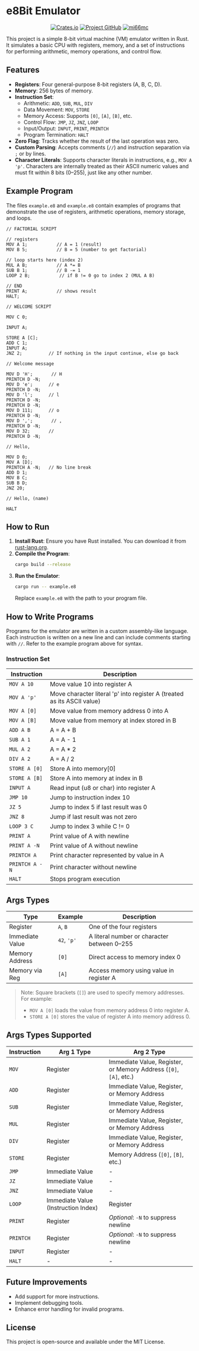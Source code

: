 # e8Bit Emulator

<div align="center">

[![Crates.io](https://img.shields.io/crates/v/e8bit_emulator)](https://crates.io/crates/e8bit_emulator)
[![Project GitHub](https://img.shields.io/badge/e8bit_emulator-github-green)](https://github.com/mi66mc/e8bit_emulator)
[![mi66mc](https://img.shields.io/badge/mi66mc-github-blue)]([https://](https://github.com/mi66mc))
</div>

This project is a simple 8-bit virtual machine (VM) emulator written in Rust. It simulates a basic CPU with registers, memory, and a set of instructions for performing arithmetic, memory operations, and control flow.

## Features

- **Registers**: Four general-purpose 8-bit registers (A, B, C, D).
- **Memory**: 256 bytes of memory.
- **Instruction Set**:
  - Arithmetic: `ADD`, `SUB`, `MUL`, `DIV`
  - Data Movement: `MOV`, `STORE`
  - Memory Access: Supports `[0]`, `[A]`, `[B]`, etc.
  - Control Flow: `JMP`, `JZ`, `JNZ`, `LOOP`
  - Input/Output: `INPUT`, `PRINT`, `PRINTCH`
  - Program Termination: `HALT`
- **Zero Flag**: Tracks whether the result of the last operation was zero.
- **Custom Parsing**: Accepts comments (`//`) and instruction separation via `;` or by lines.
- **Character Literals**: Supports character literals in instructions, e.g., `MOV A 'p'`. Characters are internally treated as their ASCII numeric values and must fit within 8 bits (0–255), just like any other number.

## Example Program

The files `example.e8` and `example.e8` contain examples of programs that demonstrate the use of registers, arithmetic operations, memory storage, and loops.

```plaintext
// FACTORIAL SCRIPT

// registers
MOV A 1;           // A = 1 (result)
MOV B 5;           // B = 5 (number to get factorial)

// loop starts here (index 2)
MUL A B;           // A *= B
SUB B 1;           // B -= 1
LOOP 2 B;           // if B != 0 go to index 2 (MUL A B)

// END
PRINT A;           // shows result
HALT;
```

```plaintext
// WELCOME SCRIPT

MOV C 0;

INPUT A;

STORE A [C];
ADD C 1;
INPUT A;
JNZ 2;          // If nothing in the input continue, else go back

// Welcome message

MOV D 'H';       // H
PRINTCH D -N;
MOV D 'e';      // e
PRINTCH D -N;
MOV D 'l';      // l
PRINTCH D -N;
PRINTCH D -N;
MOV D 111;      // o
PRINTCH D -N;
MOV D ',';       // ,
PRINTCH D -N;
MOV D 32;       //  
PRINTCH D -N;

// Hello, 

MOV D 0;
MOV A [D];
PRINTCH A -N;   // No line break
ADD D 1;
MOV B C;
SUB B D;
JNZ 20;

// Hello, (name)

HALT
```

## How to Run

1. **Install Rust**: Ensure you have Rust installed. You can download it from [rust-lang.org](https://www.rust-lang.org/).
2. **Compile the Program**:
   ```bash
   cargo build --release
   ```
3. **Run the Emulator**:
   ```bash
   cargo run -- example.e8
   ```
   Replace `example.e8` with the path to your program file.

## How to Write Programs

Programs for the emulator are written in a custom assembly-like language. Each instruction is written on a new line and can include comments starting with `//`. Refer to the example program above for syntax.

### Instruction Set

| Instruction    | Description                                 |
| -------------- | ------------------------------------------- |
| `MOV A 10`     | Move value 10 into register A               |
| `MOV A 'p'`    | Move character literal 'p' into register A (treated as its ASCII value)  |
| `MOV A [0]`    | Move value from memory address 0 into A     |
| `MOV A [B]`    | Move value from memory at index stored in B |
| `ADD A B`      | A = A + B                                   |
| `SUB A 1`      | A = A - 1                                   |
| `MUL A 2`      | A = A \* 2                                  |
| `DIV A 2`      | A = A / 2                                   |
| `STORE A [0]`  | Store A into memory\[0]                     |
| `STORE A [B]`  | Store A into memory at index in B           |
| `INPUT A`      | Read input (u8 or char) into register A     |
| `JMP 10`       | Jump to instruction index 10                |
| `JZ 5`         | Jump to index 5 if last result was 0        |
| `JNZ 8`        | Jump if last result was not zero            |
| `LOOP 3 C`     | Jump to index 3 while C != 0                |
| `PRINT A`      | Print value of A with newline               |
| `PRINT A -N`   | Print value of A without newline            |
| `PRINTCH A`    | Print character represented by value in A   |
| `PRINTCH A -N` | Print character without newline             |
| `HALT`         | Stops program execution                     |

## Args Types

| Type            | Example     | Description                             |
| --------------- | ----------- | --------------------------------------- |
| Register        | `A`, `B`    | One of the four registers               |
| Immediate Value | `42`, `'p'` | A literal number or character between 0–255          |
| Memory Address  | `[0]`       | Direct access to memory index 0         |
| Memory via Reg  | `[A]`       | Access memory using value in register A |
> Note: Square brackets (`[]`) are used to specify memory addresses. For example:
> - `MOV A [0]` loads the value from memory address 0 into register A.
> - `STORE A [0]` stores the value of register A into memory address 0.

## Args Types Supported

| Instruction | Arg 1 Type                          | Arg 2 Type                                                        |
| ----------- | ----------------------------------- | ----------------------------------------------------------------- |
| `MOV`       | Register                            | Immediate Value, Register, or Memory Address (`[0]`, `[A]`, etc.) |
| `ADD`       | Register                            | Immediate Value, Register, or Memory Address                      |
| `SUB`       | Register                            | Immediate Value, Register, or Memory Address                      |
| `MUL`       | Register                            | Immediate Value, Register, or Memory Address                      |
| `DIV`       | Register                            | Immediate Value, Register, or Memory Address                      |
| `STORE`     | Register                            | Memory Address (`[0]`, `[B]`, etc.)                               |
| `JMP`       | Immediate Value                     | -                                                                 |
| `JZ`        | Immediate Value                     | -                                                                 |
| `JNZ`       | Immediate Value                     | -                                                                 |
| `LOOP`      | Immediate Value (Instruction Index) | Register                                                          |
| `PRINT`     | Register                            | *Optional*: `-N` to suppress newline                              |
| `PRINTCH`   | Register                            | *Optional*: `-N` to suppress newline                              |
| `INPUT`     | Register                            | -                                                                 |
| `HALT`      | -                                   | -                                                                 |

## Future Improvements

- Add support for more instructions.
- Implement debugging tools.
- Enhance error handling for invalid programs.

## License

This project is open-source and available under the MIT License.
